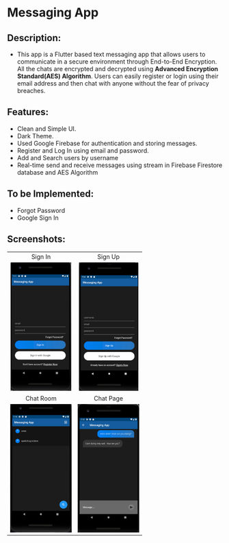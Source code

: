 # Messaging App


## Description:
- This app is a Flutter based text messaging app that allows users to communicate in a secure environment through End-to-End Encryption. All the chats are encrypted and decrypted using **Advanced Encryption Standard(AES) Algorithm**. Users can easily register or login using their email address and then chat with anyone without the fear of privacy breaches.

## Features:
- Clean and Simple UI.
- Dark Theme.
- Used Google Firebase for authentication and storing messages.
- Register and Log In using email and password.
- Add and Search users by username
- Real-time send and receive messages using stream in Firebase Firestore database and AES Algorithm

## To be Implemented:
- Forgot Password
- Google Sign In

## Screenshots:

|     |     |
| :-: | :-: |
| Sign In | Sign Up |
| <img src='screenshots/SignIn.png' height='300'>  | <img src='screenshots/SignUp.png' height='300'>
| Chat Room | Chat Page |
| <img src='screenshots/ChatRoom.png' height='300'>  | <img src='screenshots/ChatPage.png' height='300'>

